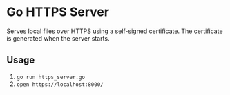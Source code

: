 # Go HTTPS Server

Serves local files over HTTPS using a self-signed certificate. The certificate is generated when the server starts.

## Usage

1. `go run https_server.go`
2. `open https://localhost:8000/`
